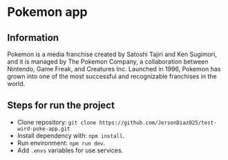 # Pokemon app

## Information

Pokemon is a media franchise created by Satoshi Tajiri and Ken Sugimori, and it is managed by The Pokemon Company, a collaboration between Nintendo, Game Freak, and Creatures Inc. Launched in 1996, Pokemon has grown into one of the most successful and recognizable franchises in the world.

## Steps for run the project

- Clone repository: `git clone https://github.com/JersonDiaz025/test-wird-poke-app.git`
- Install dependency with: `npm install`.
- Run environment: `npm run dev`.
- Add `.envs` variables for use services.
